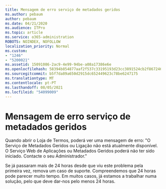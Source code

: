 ```yaml
---
title: Mensagem de erro serviço de metadados geridos
ms.author: pebaum
author: pebaum
ms.date: 04/21/2020
ms.audience: ITPro
ms.topic: article
ms.service: o365-administration
ROBOTS: NOINDEX, NOFOLLOW
localization_priority: Normal
ms.custom:
- "1246"
- "5200021"
ms.assetid: 15091086-2ac9-4e99-94be-a08a17386e6e
ms.openlocfilehash: 58394b854877aaf2f537c33195193d23cc3891524cb2f867246ba4bf5f9e73a0
ms.sourcegitcommit: b5f7da89a650d2915dc652449623c78be6247175
ms.translationtype: MT
ms.contentlocale: pt-PT
ms.lasthandoff: 08/05/2021
ms.locfileid: "54099009"
---
```

# <a name="managed-metadata-service-error-message"></a>Mensagem de erro serviço de metadados geridos

Quando abrir o Loja de Termos, poderá ver uma mensagem de erro: "O Serviço de Metadados Geridos ou Ligação não está atualmente disponível. O Serviço Web de Aplicações ou Metadados Geridos poderá não ter sido iniciado. Contacte o seu Administrador."
  
Se já passaram mais de 24 horas desde que viu este problema pela primeira vez, remova um caso de suporte. Compreendemos que 24 horas pode parecer muito tempo. Em muitos casos, já estamos a trabalhar numa solução, pelo que deve dar-nos pelo menos 24 horas.
  